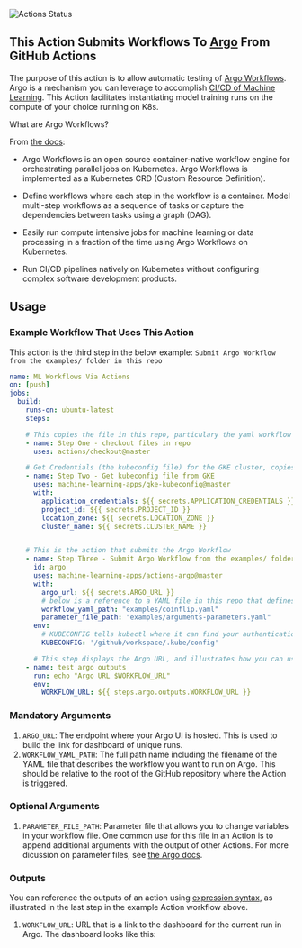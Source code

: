 ![Actions Status](https://github.com/machine-learning-apps/actions-argo/workflows/Build/badge.svg)

## This Action Submits Workflows To [Argo](https://argoproj.github.io/) From GitHub Actions

The purpose of this action is to allow automatic testing of [Argo Workflows](https://argoproj.github.io/argo).  Argo is a mechanism you can leverage to accomplish [CI/CD of Machine Learning](https://blog.paperspace.com/ci-cd-for-machine-learning-ai/).   This Action facilitates instantiating model training runs on the compute of your choice running on K8s.  

What are Argo Workflows?  

From [the docs](https://argoproj.github.io/docs/argo/readme.html):

- Argo Workflows is an open source container-native workflow engine for orchestrating parallel jobs on Kubernetes. Argo Workflows is implemented as a Kubernetes CRD (Custom Resource Definition).

- Define workflows where each step in the workflow is a container.
Model multi-step workflows as a sequence of tasks or capture the dependencies between tasks using a graph (DAG).
- Easily run compute intensive jobs for machine learning or data processing in a fraction of the time using Argo Workflows on Kubernetes.
- Run CI/CD pipelines natively on Kubernetes without configuring complex software development products.


## Usage

### Example Workflow That Uses This Action

This action is the third step in the below example: `Submit Argo Workflow from the examples/ folder in this repo`

```yaml
name: ML Workflows Via Actions
on: [push]
jobs:
  build:
    runs-on: ubuntu-latest
    steps:

    # This copies the file in this repo, particulary the yaml workflow spec needed for Argo.
    - name: Step One - checkout files in repo
      uses: actions/checkout@master

    # Get Credentials (the kubeconfig file) for the GKE cluster, copies kubeconfig into /github/workspace/.kube/config
    - name: Step Two - Get kubeconfig file from GKE
      uses: machine-learning-apps/gke-kubeconfig@master
      with:
        application_credentials: ${{ secrets.APPLICATION_CREDENTIALS }}
        project_id: ${{ secrets.PROJECT_ID }}
        location_zone: ${{ secrets.LOCATION_ZONE }}
        cluster_name: ${{ secrets.CLUSTER_NAME }}


    # This is the action that submits the Argo Workflow 
    - name: Step Three - Submit Argo Workflow from the examples/ folder in this repo
      id: argo
      uses: machine-learning-apps/actions-argo@master
      with:
        argo_url: ${{ secrets.ARGO_URL }}
        # below is a reference to a YAML file in this repo that defines the workflow.
        workflow_yaml_path: "examples/coinflip.yaml"
        parameter_file_path: "examples/arguments-parameters.yaml"
      env:
        # KUBECONFIG tells kubectl where it can find your authentication information.  A config file was saved to this path in Step Two.
        KUBECONFIG: '/github/workspace/.kube/config'

      # This step displays the Argo URL, and illustrates how you can use the output of the previous Action.
    - name: test argo outputs
      run: echo "Argo URL $WORKFLOW_URL"
      env:
        WORKFLOW_URL: ${{ steps.argo.outputs.WORKFLOW_URL }}
```

### Mandatory Arguments

1. `ARGO_URL`: The endpoint where your Argo UI is hosted.  This is used to build the link for dashboard of unique runs.
2. `WORKFLOW_YAML_PATH`: The full path name including the filename of the YAML file that describes the workflow you want to run on Argo.  This should be relative to the root of the GitHub repository where the Action is triggered.

### Optional Arguments

1. `PARAMETER_FILE_PATH`: Parameter file that allows you to change variables in your workflow file.  One common use for this file in an Action is to append additional arguments with the output of other Actions.  For more dicussion on parameter files, see [the Argo docs](https://argoproj.github.io/docs/argo/examples/readme.html).

### Outputs

You can reference the outputs of an action using [expression syntax](https://help.github.com/en/articles/contexts-and-expression-syntax-for-github-actions), as illustrated in the last step in the example Action workflow above.

1. `WORKFLOW_URL`: URL that is a link to the dashboard for the current run in Argo.  The dashboard looks like this: